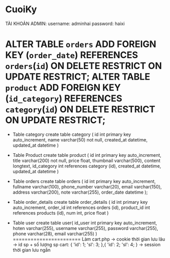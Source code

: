 # CuoiKy

TÀI KHOẢN ADMIN:
username: adminhai
password: haixi




ALTER TABLE `orders` ADD FOREIGN KEY (`order_date`) REFERENCES `orders`(`id`) ON DELETE RESTRICT ON UPDATE RESTRICT;
ALTER TABLE `product` ADD  FOREIGN KEY (`id_category`) REFERENCES `category`(`id`) ON DELETE RESTRICT ON UPDATE RESTRICT;
================================================
- Table category
create table category (
	id int primary key auto_increment,
	name varchar(50) not null,
	created_at datetime,
	updated_at datetime
)
- Table Product
create table product (
	id int primary key auto_increment,
	title varchar(200) not null,
	price float,
	thumbnail varchar(500),
	content longtext,
	id_category int references category (id),
	created_at datetime,
	updated_at datetime
)

- Table orders
create table orders (
 id int primary key auto_increment,
 fullname varchar(100),
 phone_number varchar(20),
 email varchar(150),
 address varchar(200),
 note varchar(255),
 order_date datetime
);
- Table order_details
create table order_details (
 id int primary key auto_increment,
 order_id int references orders (id),
 product_id int references products (id),
 num int,
 price float
)
- Table user
create table user(
	id_user int primary key auto_increment,
	hoten varchar(255),
	username varchar(255),
	password varchar(255),
	phone varchar(28),
	email varchar(255)
)
=======================
Làm cart.php
    -> cookie thời gian lưu lâu
    -> id sp + số lượng sp
    cart: {
        'id': 1;
        'sl': 3;
    },{
       'id': 2;
        'sl': 4; 
    }
    -> session thời gian lưu ngắn
 
